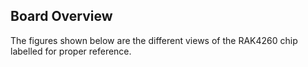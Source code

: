 ## Board Overview

The figures shown below are the different views of the RAK4260 chip labelled for proper reference.

<rk-img
  src="/assets/images/datasheet/rak4260/rak4260-module-top-view.png"
  width="60%"
  figure-number="1"
  caption="RAK4260 Module Top View"
/>

<rk-img
  src="/assets/images/datasheet/rak4260/rak4260-bottom-view.png"
  width="60%"
  figure-number="2"
  caption="RAK4260 Bottom View"
/>